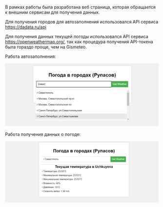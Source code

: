 В рамках работы была разработана веб страница, которая обращается к внешним сервисам для получения данных.

Для получения городов для автозаполнения использовался API сервиса https://dadata.ru/api

Для получения данных текущей погоды использовался API сервиса https://openweathermap.org/, так как процедура получения API-токена была гораздо проще, чем на Gismeteo.

Работа автозаполнения:

![alt text](https://github.com/rupasovk/weather-demo/blob/main/readmesrc/1.png?raw=true)

Работа получения данных о погоде:

![alt text](https://github.com/rupasovk/weather-demo/blob/main/readmesrc/2.png?raw=true)
